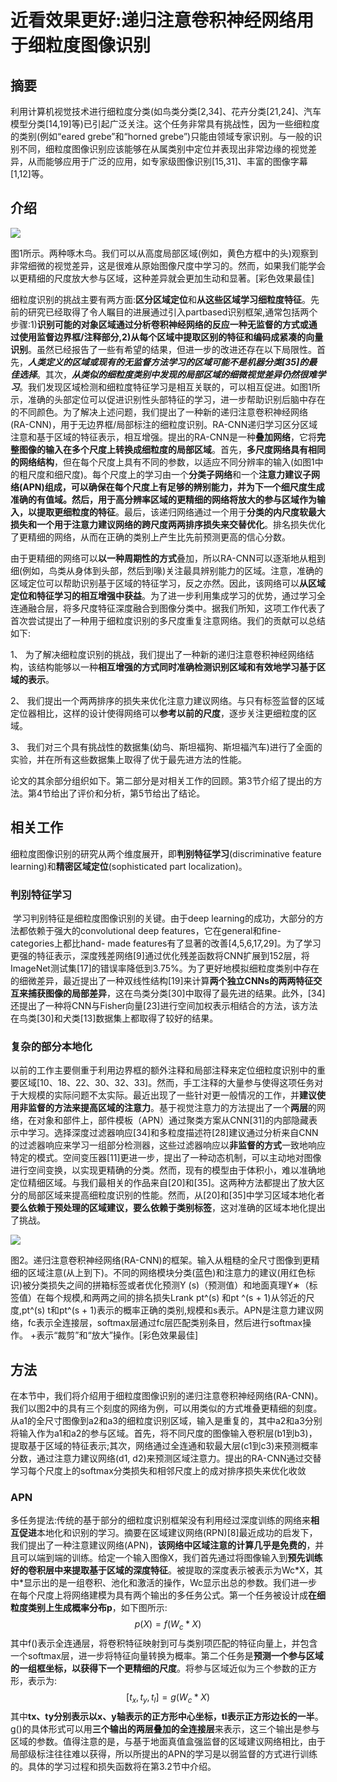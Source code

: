 # 近看效果更好:递归注意卷积神经网络用于细粒度图像识别

## 摘要

​	利用计算机视觉技术进行细粒度分类(如鸟类分类[2,34]、花卉分类[21,24]、汽车模型分类[14,19]等)已引起广泛关注。这个任务非常具有挑战性，因为一些细粒度的类别(例如“eared grebe”和“horned grebe”)只能由领域专家识别。与一般的识别不同，细粒度图像识别应该能够在从属类别中定位并表现出非常边缘的视觉差异，从而能够应用于广泛的应用，如专家级图像识别[15,31]、丰富的图像字幕[1,12]等。

## 介绍

![](D:\repositories\boke\pic\1.png)

​	图1所示。两种啄木鸟。我们可以从高度局部区域(例如，黄色方框中的头)观察到非常细微的视觉差异，这是很难从原始图像尺度中学习的。然而，如果我们能学会以更精细的尺度放大参与区域，这种差异就会更加生动和显著。[彩色效果最佳]

​	细粒度识别的挑战主要有两方面:**区分区域定位**和**从这些区域学习细粒度特征**。先前的研究已经取得了令人瞩目的进展通过引入partbased识别框架,通常包括两个步骤:1)**识别可能的对象区域通过分析卷积神经网络的反应一种无监督的方式或通过使用监督边界框/注释部分,2)从每个区域中提取区别的特征和编码成紧凑的向量识别**。虽然已经报告了一些有希望的结果，但进一步的改进还存在以下局限性。首先，***人类定义的区域或现有的无监督方法学习的区域可能不是机器分类[35]的最佳选择***。其次，***从类似的细粒度类别中发现的局部区域的细微视觉差异仍然很难学习***。我们发现区域检测和细粒度特征学习是相互关联的，可以相互促进。如图1所示，准确的头部定位可以促进识别性头部特征的学习，进一步帮助识别后脑中存在的不同颜色。为了解决上述问题，我们提出了一种新的递归注意卷积神经网络(RA-CNN)，用于无边界框/局部标注的细粒度识别。RA-CNN递归学习区分区域注意和基于区域的特征表示，相互增强。提出的RA-CNN是一种**叠加网络**，它将**完整图像的输入在多个尺度上转换成细粒度的局部区域**。首先，**多尺度网络具有相同的网络结构**，但在每个尺度上具有不同的参数，以适应不同分辨率的输入(如图1中的粗尺度和细尺度)。每个尺度上的学习由一个**分类子网络**和一个**注意力建议子网络(**APN)组成，可以确保在每个尺度上有足够的辨别能力，并为下一个细尺度生成准确的有值域。然后，用于**高分辨率区域的更精细的网络将放大的参与区域作为输入，以提取更细粒度的特征**。最后，该递归网络通过一个用于**分类的内尺度软最大损失和一个用于注意力建议网络的跨尺度两两排序损失来交替优化**。排名损失优化了更精细的网络，从而在正确的类别上产生比先前预测更高的信心分数。

​	由于更精细的网络可以**以一种周期性的方式**叠加，所以RA-CNN可以逐渐地从粗到细(例如，鸟类从身体到头部，然后到喙)关注最具辨别能力的区域。注意，准确的区域定位可以帮助识别基于区域的特征学习，反之亦然。因此，该网络可以**从区域定位和特征学习的相互增强中获益**。为了进一步利用集成学习的优势，通过学习全连通融合层，将多尺度特征深度融合到图像分类中。据我们所知，这项工作代表了首次尝试提出了一种用于细粒度识别的多尺度重复注意网络。我们的贡献可以总结如下:

1、 为了解决细粒度识别的挑战，我们提出了一种新的递归注意卷积神经网络结构，该结构能够以一种**相互增强的方式同时准确检测识别区域和有效地学习基于区域的表示**。

2、 我们提出一个两两排序的损失来优化注意力建议网络。与只有标签监督的区域定位器相比，这样的设计使得网络可以**参考以前的尺度**，逐步关注更细粒度的区域。

3、 我们对三个具有挑战性的数据集(幼鸟、斯坦福狗、斯坦福汽车)进行了全面的实验，并在所有这些数据集上取得了优于最先进方法的性能。

​	论文的其余部分组织如下。第二部分是对相关工作的回顾。第3节介绍了提出的方法。第4节给出了评价和分析，第5节给出了结论。

## 相关工作

​	细粒度图像识别的研究从两个维度展开，即**判别特征学习**(discriminative feature learning)和**精密区域定位**(sophisticated part localization)。

### 判别特征学习

​	学习判别特征是细粒度图像识别的关键。由于deep learning的成功，大部分的方法都依赖于强大的convolutional deep features，它在general和fine- categories上都比hand- made features有了显著的改善[4,5,6,17,29]。为了学习更强的特征表示，深度残差网络[9]通过优化残差函数将CNN扩展到152层，将ImageNet测试集[17]的错误率降低到3.75%。为了更好地模拟细粒度类别中存在的细微差异，最近提出了一种双线性结构[19]来计算**两个独立CNNs的两两特征交互来捕获图像的局部差异**，这在鸟类分类[30]中取得了最先进的结果。此外，[34]还提出了一种将CNN与Fisher向量[23]进行空间加权表示相结合的方法，该方法在鸟类[30]和犬类[13]数据集上都取得了较好的结果。

### 复杂的部分本地化

​	以前的工作主要侧重于利用边界框的额外注释和局部注释来定位细粒度识别中的重要区域[10、18、22、30、32、33]。然而，手工注释的大量参与使得这项任务对于大规模的实际问题不太实际。最近出现了一些针对更一般情况的工作，并**建议使用非监督的方法来提高区域的注意力**。基于视觉注意力的方法提出了一个**两层**的网络，在对象和部件上，部件模板（APN）通过聚类方案从CNN[31]的内部隐藏表示中学习。选择深度过滤器响应[34]和多粒度描述符[28]建议通过分析来自CNN的过滤器响应来学习一组部分检测器，这些过滤器响应以**非监督的方式**一致地响应特定的模式。空间变压器[11]更进一步，提出了一种动态机制，可以主动地对图像进行空间变换，以实现更精确的分类。然而，现有的模型由于体积小，难以准确地定位精细区域。与我们最相关的作品来自[20]和[35]。这两种方法都提出了放大区分的局部区域来提高细粒度识别的性能。然而，从[20]和[35]中学习区域本地化者**要么依赖于预处理的区域建议，要么依赖于类别标签**，这对准确的区域本地化提出了挑战。

![](D:\repositories\boke\pic\2.png)

​	图2。递归注意卷积神经网络(RA-CNN)的框架。输入从粗糙的全尺寸图像到更精细的区域注意(从上到下)。不同的网络模块分类(蓝色)和注意力的建议(用红色标识)被分类损失之间的拼箱标签或者优化预测Y (s)（预测值）和地面真理Y∗（标签值）在每个规模,和两两之间的排名损失Lrank pt^(s) 和pt ^(s + 1)从邻近的尺度,pt^(s) t和pt^(s + 1)表示的概率正确的类别,规模和s表示。APN是注意力建议网络，fc表示全连接层，softmax层通过fc层匹配类别条目，然后进行softmax操作。  +表示“裁剪”和“放大”操作。[彩色效果最佳]

## 方法

​	在本节中，我们将介绍用于细粒度图像识别的递归注意卷积神经网络(RA-CNN)。我们以图2中的具有三个刻度的网络为例，可以用类似的方式堆叠更精细的刻度。从a1的全尺寸图像到a2和a3的细粒度识别区域，输入是重复的，其中a2和a3分别将输入作为a1和a2的参与区域。首先，将不同尺度的图像输入卷积层(b1到b3)，提取基于区域的特征表示;其次，网络通过全连通和软最大层(c1到c3)来预测概率分数，通过注意力建议网络(d1, d2)来预测区域注意力。提出的RA-CNN通过交替学习每个尺度上的softmax分类损失和相邻尺度上的成对排序损失来优化收敛

### APN

​	多任务提法:传统的基于部分的细粒度识别框架没有利用经过深度训练的网络来**相互促进**本地化和识别的学习。摘要在区域建议网络(RPN)[8]最近成功的启发下，我们提出了一种注意建议网络(APN)，**该网络中区域注意的计算几乎是免费的**，并且可以端到端的训练。给定一个输入图像X，我们首先通过将图像输入到**预先训练好的卷积层中来提取基于区域的深度特征**。被提取的深度表示被表示为Wc*X，其中\*显示出的是一组卷积、池化和激活的操作，Wc显示出总的参数。我们进一步在每个尺度上将网络建模为具有两个输出的多任务公式。第一个任务被设计成**在细粒度类别上生成概率分布p**，如下图所示:
$$
p(X) = f(W_c*X)
$$
其中f()表示全连通层，将卷积特征映射到可与类别项匹配的特征向量上，并包含一个softmax层，进一步将特征向量转换为概率。第二个任务是**预测一个参与区域的一组框坐标，以获得下一个更精细的尺度**。将参与区域近似为三个参数的正方形，表示为:
$$
[t_x,t_y,t_l] = g(W_c*X)
$$
其中**tx、ty分别表示以x、y轴表示的正方形中心坐标，tl表示正方形边长的一半**。g()的具体形式可以用**三个输出的两层叠加的全连接层**来表示，这三个输出是参与区域的参数。值得注意的是，与基于地面真值盒强监督的区域建议网络相比，由于局部级标注往往难以获得，所以所提出的APN的学习是以弱监督的方式进行训练的。具体的学习过程和损失函数将在第3.2节中介绍。